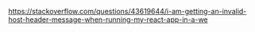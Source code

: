 https://stackoverflow.com/questions/43619644/i-am-getting-an-invalid-host-header-message-when-running-my-react-app-in-a-we
